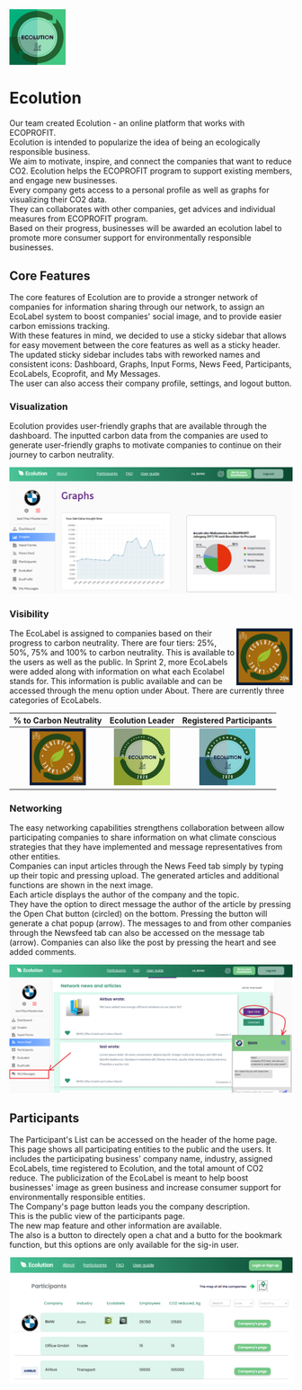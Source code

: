 <img src="https://github.com/gxc-international-innovation-challenge/gxc-team-13/blob/main/Version%202%20Prototype/ECOLUTION%20label.jpeg" width="100">

# Ecolution
Our team created Ecolution - an online platform that works with ECOPROFIT.\
Ecolution is intended to popularize the idea of being an ecologically responsible business. \
We aim to motivate, inspire, and connect the companies that want to reduce CO2. Ecolution helps the ECOPROFIT program to support existing members, and engage new businesses. \
Every company gets access to a personal profile as well as graphs for visualizing their CO2 data. \
They can collaborates with other companies, get advices and individual measures from ECOPROFIT program. \
Based on their progress, businesses will be awarded an ecolution label to promote more consumer support for environmentally responsible businesses.

## Core Features
The core features of Ecolution are to provide a stronger network of companies for information sharing through our network, to assign an EcoLabel system to boost companies' social image, and to provide easier carbon emissions tracking.\
With these features in mind, we decided to use a sticky sidebar that allows for easy movement between the core features as well as a sticky header. \
The updated sticky sidebar includes tabs with reworked names and consistent icons: Dashboard, Graphs, Input Forms, News Feed, Participants, EcoLabels, Ecoprofit, and My Messages.\
The user can also access their company profile, settings, and logout button.

### Visualization

Ecolution provides user-friendly graphs that are available through the dashboard. The inputted carbon data from the companies are used to generate user-friendly graphs to motivate companies to continue on their journey to carbon neutrality.

![Graphs](https://raw.githubusercontent.com/gxc-international-innovation-challenge/gxc-team-13/main/Version%202%20Prototype/Graphs.png?token=AL3VS6K6H7NZ3HAURI43FPS73SICA)

### Visibility
<img align="right" src="https://github.com/gxc-international-innovation-challenge/gxc-team-13/blob/main/Version%202%20Prototype/25%20label.jpeg" width="100">

The EcoLabel is assigned to companies based on their progress to carbon neutrality. There are four tiers: 25%, 50%, 75% and 100% to carbon neutrality. This is available to the users as well as the public. In Sprint 2, more EcoLabels were added along with information on what each Ecolabel stands for. This information is public available and can be accessed through the menu option under About. There are currently three categories of EcoLabels.

% to Carbon Neutrality     |  Ecolution Leader             | Registered Participants        | 
:-------------------------:|:-----------------------------:|:------------------------------:|
<img src="https://github.com/gxc-international-innovation-challenge/gxc-team-13/blob/main/Version%202%20Prototype/25%20label.jpeg" width="100">|<img src="https://github.com/gxc-international-innovation-challenge/gxc-team-13/blob/main/Version%202%20Prototype/ecolabel%20leader.png" width="100">|<img src="https://github.com/gxc-international-innovation-challenge/gxc-team-13/blob/main/Version%202%20Prototype/Ecolabel%20Participants.png" width="100">

### Networking

The easy networking capabilities strengthens collaboration between allow participating companies to share information on what climate conscious strategies that they have implemented and message representatives from other entities. \
Companies can input articles through the News Feed tab simply by typing up their topic and pressing upload. The generated articles and additional functions are shown in the next image.\
Each article displays the author of the company and the topic. \
They have the option to direct message the author of the article by pressing the Open Chat button (circled) on the bottom. Pressing the button will generate a chat popup (arrow). The messages to and from other companies through the Newsfeed tab can also be accessed on the message tab (arrow). Companies can also like the post by pressing the heart and see added comments.

![Network](https://raw.githubusercontent.com/gxc-international-innovation-challenge/gxc-team-13/main/Version%202%20Prototype/Newsfeed%202.png?token=AL3VS6IJ5QLFFD4FBDXDWSC73SJJG)

## Participants

The Participant's List can be accessed on the header of the home page. This page shows all participating entities to the public and the users. It includes the participating business' company name, industry, assigned EcoLabels, time registered to Ecolution, and the total amount of CO2 reduce. The publicization of the EcoLabel is meant to help boost businesses' image as green business and increase consumer support for environmentally responsible entities.\
The Company's page button leads you the company description. \
This is the public view of the participants page.\
The new map feature and other information are available.\
The also is a button to directely open a chat and a butto for the bookmark function, but this options are only available for the sig-in user.


![Partecipants](https://raw.githubusercontent.com/gxc-international-innovation-challenge/gxc-team-13/main/Version%202%20Prototype/Public%20View%20of%20Participants%20page.png?token=AL3VS6OLOQYIUBU2ACILV5C73SL6G)


